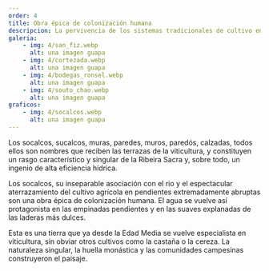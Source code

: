```yaml
---
order: 4
title: Obra épica de colonización humana
descripcion: La pervivencia de los sistemas tradicionales de cultivo en las vertientes escarpadas de los cañones fluviales sustentada en técnicas milenarias.
galeria:
    - img: 4/san_fiz.webp 
      alt: una imagen guapa
    - img: 4/cortezada.webp 
      alt: una imagen guapa
    - img: 4/bodegas_ronsel.webp 
      alt: una imagen guapa
    - img: 4/souto_chao.webp 
      alt: una imagen guapa
graficos:
    - img: 4/socalcos.webp 
      alt: una imagen guapa
---
```


Los socalcos, sucalcos, muras, paredes, muros, paredós, calzadas, todos ellos son nombres que reciben las terrazas de la viticultura, y constituyen un rasgo característico y singular de la Ribeira Sacra y, sobre todo, un ingenio de alta eficiencia hídrica.   

Los socalcos, su inseparable asociación con el rio y el espectacular aterrazamiento del cultivo agrícola en pendientes extremadamente abruptas son una obra épica de colonización humana. El agua se vuelve así protagonista en las empinadas pendientes y en las suaves explanadas de las laderas más dulces.  

Esta es una tierra que ya desde la Edad Media se vuelve especialista en viticultura, sin obviar otros cultivos como la castaña o la cereza. La naturaleza singular, la huella monástica y las comunidades campesinas construyeron el paisaje.
